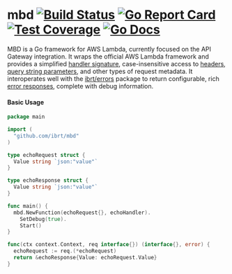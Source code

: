 # mbd [![Build Status](https://travis-ci.org/ibrt/mbd.svg?branch=master)](https://travis-ci.org/ibrt/mbd) [![Go Report Card](https://goreportcard.com/badge/github.com/ibrt/mbd)](https://goreportcard.com/report/github.com/ibrt/mbd) [![Test Coverage](https://codecov.io/gh/ibrt/mbd/branch/master/graph/badge.svg)](https://codecov.io/gh/ibrt/mbd) [![Go Docs](https://godoc.org/github.com/ibrt/mbd?status.svg)](http://godoc.org/github.com/ibrt/mbd)

MBD is a Go framework for AWS Lambda, currently focused on the API Gateway integration. It wraps the official AWS Lambda framework and provides a simplified [handler signature](https://godoc.org/github.com/ibrt/mbd#Handler), case-insensitive access to [headers](https://godoc.org/github.com/ibrt/mbd#Headers), [query string parameters](https://godoc.org/github.com/ibrt/mbd#QueryString), and other types of request metadata. It interoperates well with the [ibrt/errors](https://github.com/ibrt/errors) package to return configurable, rich [error responses](https://godoc.org/github.com/ibrt/mbd#ErrorResponse), complete with debug information.

#### Basic Usage

```go
package main

import (
  "github.com/ibrt/mbd"
)

type echoRequest struct {
  Value string `json:"value"`
}

type echoResponse struct {
  Value string `json:"value"`
} 

func main() {
  mbd.NewFunction(echoRequest{}, echoHandler).
    SetDebug(true).
    Start()
}

func(ctx context.Context, req interface{}) (interface{}, error) {
  echoRequest := req.(*echoRequest)
  return &echoResponse{Value: echoRequest.Value}  
}
```
